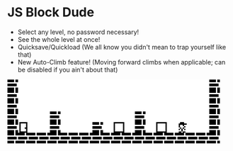 # JS Block Dude

- Select any level, no password necessary!
- See the whole level at once!
- Quicksave/Quickload (We all know you didn't mean to trap yourself like that)
- New Auto-Climb feature! (Moving forward climbs when applicable; can be disabled if you ain't about that)

![screenshot](./screenshot.png)
